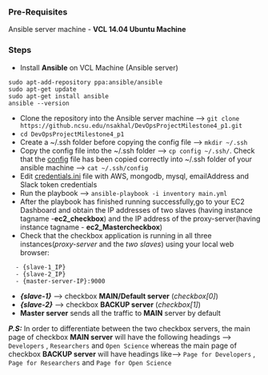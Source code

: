 ### Pre-Requisites
Ansible server machine - **VCL 14.04 Ubuntu Machine**

### Steps
- Install **Ansible** on VCL Machine (Ansible server)
```
sudo apt-add-repository ppa:ansible/ansible
sudo apt-get update
sudo apt-get install ansible
ansible --version
```
- Clone the repository into the Ansible server machine --> `git clone https://github.ncsu.edu/nsakhal/DevOpsProjectMilestone4_p1.git`
- `cd DevOpsProjectMilestone4_p1`
- Create a ~/.ssh folder before copying the config file --> `mkdir ~/.ssh`
- Copy the config file into the ~/.ssh folder --> `cp config ~/.ssh/`. Check that the [config](config) file has been copied correctly into ~/.ssh folder of your ansible machine --> `cat ~/.ssh/config`
- Edit [credentials.ini](credentials.ini) file with AWS, mongodb, mysql, emailAddress and Slack token credentials
- Run the playbook --> `ansible-playbook -i inventory main.yml`
- After the playbook has finished running successfully,go to your EC2 Dashboard and obtain the IP addresses of two slaves (having instance tagname -**ec2_checkbox**) and the IP address of the proxy-server(having instance tagname - **ec2_Mastercheckbox**)
- Check that the checkbox application is running in all three instances(_proxy-server_ and the _two slaves_) using your local web browser:
```
  - {slave-1_IP}
  - {slave-2_IP}
  - {master-server-IP}:9000
```
- ***{slave-1}*** --> checkbox **MAIN/Default server** (_checkbox[0]_)
- ***{slave-2}*** --> checkbox **BACKUP server** (_checkbox[1]_)
- **Master server** sends all the traffic to **MAIN** server by default  

___P.S:___ In order to differentiate between the two checkbox servers, the main page of checkbox **MAIN server** will have the following headings --> `Developers` , `Researchers` and `Open Science` whereas the main page of checkbox **BACKUP server** will have headings like--> `Page for Developers` , `Page for Researchers` and `Page for Open Science`
